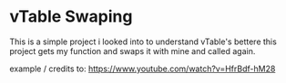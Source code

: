 # vTable Swaping

This is a simple project i looked into to understand vTable's bettere this project gets my function and swaps it with mine and called again.

example / credits to: https://www.youtube.com/watch?v=HfrBdf-hM28
